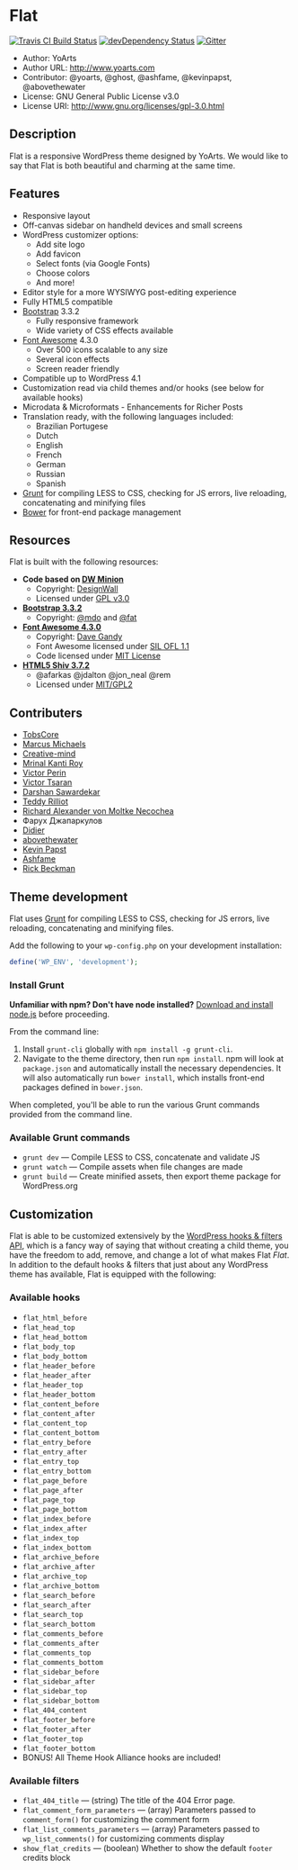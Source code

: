 # Flat

[![Travis CI Build Status](https://travis-ci.org/codeinwp/flat.svg?branch=master)](https://travis-ci.org/Codeinwp/flat) [![devDependency Status](https://david-dm.org/codeinwp/flat/dev-status.svg)](https://david-dm.org/codeinwp/flat#info=devDependencies) [![Gitter](https://badges.gitter.im/Join%20Chat.svg)](https://gitter.im/codeinwp/flat?utm_source=badge&utm_medium=badge&utm_campaign=pr-badge&utm_content=body_badge)
* Author: YoArts
* Author URL: http://www.yoarts.com
* Contributor: @yoarts, @ghost, @ashfame, @kevinpapst, @abovethewater
* License: GNU General Public License v3.0
* License URI: http://www.gnu.org/licenses/gpl-3.0.html

## Description

Flat is a responsive WordPress theme designed by YoArts. We would like to say that Flat is both beautiful and charming at the same time.

## Features

* Responsive layout
* Off-canvas sidebar on handheld devices and small screens
* WordPress customizer options:
  * Add site logo
  * Add favicon
  * Select fonts (via Google Fonts)
  * Choose colors
  * And more!
* Editor style for a more WYSIWYG post-editing experience
* Fully HTML5 compatible
* [Bootstrap](http://getbootstrap.com/) 3.3.2
  * Fully responsive framework
  * Wide variety of CSS effects available
* [Font Awesome](http://fontawesome.io/) 4.3.0
  * Over 500 icons scalable to any size
  * Several icon effects
  * Screen reader friendly
* Compatible up to WordPress 4.1
* Customization read via child themes and/or hooks (see below for available hooks)
* Microdata & Microformats - Enhancements for Richer Posts
* Translation ready, with the following languages included:
  * Brazilian Portugese
  * Dutch
  * English
  * French
  * German
  * Russian
  * Spanish
* [Grunt](http://gruntjs.com/) for compiling LESS to CSS, checking for JS errors, live reloading, concatenating and minifying files
* [Bower](http://bower.io/) for front-end package management

## Resources

Flat is built with the following resources:

* **Code based on [DW Minion](http://www.designwall.com/wordpress/themes/dw-minion/)**
  * Copyright: [DesignWall](http://www.designwall.com/)
  * Licensed under [GPL v3.0](http://www.gnu.org/licenses/gpl-3.0.html)
* **[Bootstrap 3.3.2](http://getbootstrap.com/)**
  * Copyright: [@mdo](http://twitter.com/mdo) and [@fat](http://twitter.com/fat)
* **[Font Awesome 4.3.0](http://fontawesome.io/)**
  * Copyright: [Dave Gandy](http://twitter.com/davegandy)
  * Font Awesome licensed under [SIL OFL 1.1](http://scripts.sil.org/OFL)
  * Code licensed under [MIT License](http://opensource.org/licenses/mit-license.html)
* **[HTML5 Shiv 3.7.2](https://github.com/aFarkas/html5shiv)**
  * @afarkas @jdalton @jon_neal @rem
  * Licensed under [MIT/GPL2](https://github.com/aFarkas/html5shiv/blob/master/MIT%20and%20GPL2%20licenses.md)

## Contributers

* [TobsCore](https://github.com/TobsCore)
* [Marcus Michaels](https://github.com/marcusmichaels)
* [Creative-mind](https://github.com/creative-mind)
* [Mrinal Kanti Roy](https://github.com/mkrdip)
* [Victor Perin](https://github.com/victorperin)
* [Victor Tsaran](https://github.com/vick08)
* [Darshan Sawardekar](https://github.com/dsawardekar)
* [Teddy Rilliot](https://github.com/TeddyRilliot)
* [Richard Alexander von Moltke Necochea](http://twitter.com/ravmn)
* Фарух Джапаркулов
* [Didier](http://www.wptrads.com/theme/flat-2/)
* [abovethewater](https://github.com/abovethewater)
* [Kevin Papst](http://www.kevinpapst.de/wordpress-flat-theme/)
* [Ashfame](https://github.com/ashfame)
* [Rick Beckman](http://www.rickbeckman.com/)

## Theme development

Flat uses [Grunt](http://gruntjs.com/) for compiling LESS to CSS, checking for JS errors, live reloading, concatenating and minifying files.

Add the following to your `wp-config.php` on your development installation:

```php
define('WP_ENV', 'development');
```

### Install Grunt

**Unfamiliar with npm? Don't have node installed?** [Download and install node.js](http://nodejs.org/download/) before proceeding.

From the command line:

1. Install `grunt-cli` globally with `npm install -g grunt-cli`.
2. Navigate to the theme directory, then run `npm install`. npm will look at `package.json` and automatically install the necessary dependencies. It will also automatically run `bower install`, which installs front-end packages defined in `bower.json`.

When completed, you'll be able to run the various Grunt commands provided from the command line.

### Available Grunt commands

* `grunt dev` — Compile LESS to CSS, concatenate and validate JS
* `grunt watch` — Compile assets when file changes are made
* `grunt build` — Create minified assets, then export theme package for WordPress.org

## Customization

Flat is able to be customized extensively by the [WordPress hooks & filters API](http://codex.wordpress.org/Plugin_API), which is a fancy way of saying that without creating a child theme, you have the freedom to add, remove, and change a lot of what makes Flat _Flat_. In addition to the default hooks & filters that just about any WordPress theme has available, Flat is equipped with the following:

### Available hooks

* `flat_html_before`
* `flat_head_top`
* `flat_head_bottom`
* `flat_body_top`
* `flat_body_bottom`
* `flat_header_before`
* `flat_header_after`
* `flat_header_top`
* `flat_header_bottom`
* `flat_content_before`
* `flat_content_after`
* `flat_content_top`
* `flat_content_bottom`
* `flat_entry_before`
* `flat_entry_after`
* `flat_entry_top`
* `flat_entry_bottom`
* `flat_page_before`
* `flat_page_after`
* `flat_page_top`
* `flat_page_bottom`
* `flat_index_before`
* `flat_index_after`
* `flat_index_top`
* `flat_index_bottom`
* `flat_archive_before`
* `flat_archive_after`
* `flat_archive_top`
* `flat_archive_bottom`
* `flat_search_before`
* `flat_search_after`
* `flat_search_top`
* `flat_search_bottom`
* `flat_comments_before`
* `flat_comments_after`
* `flat_comments_top`
* `flat_comments_bottom`
* `flat_sidebar_before`
* `flat_sidebar_after`
* `flat_sidebar_top`
* `flat_sidebar_bottom`
* `flat_404_content`
* `flat_footer_before`
* `flat_footer_after`
* `flat_footer_top`
* `flat_footer_bottom`
* BONUS! All Theme Hook Alliance hooks are included!

### Available filters

* `flat_404_title` — (string) The title of the 404 Error page.
* `flat_comment_form_parameters` — (array) Parameters passed to `comment_form()` for customizing the comment form
* `flat_list_comments_parameters` — (array) Parameters passed to `wp_list_comments()` for customizing comments display
* `show_flat_credits` — (boolean) Whether to show the default `footer` credits block
